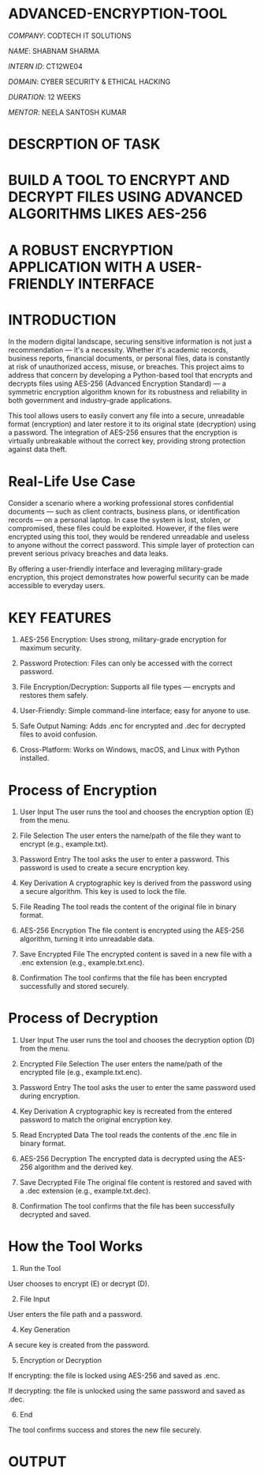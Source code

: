 # ADVANCED-ENCRYPTION-TOOL

*COMPANY*: CODTECH IT SOLUTIONS

*NAME*: SHABNAM SHARMA

*INTERN ID*: CT12WE04

*DOMAIN*: CYBER SECURITY & ETHICAL HACKING

*DURATION*: 12 WEEKS

*MENTOR*: NEELA SANTOSH KUMAR

# DESCRPTION OF TASK 

# BUILD A TOOL TO ENCRYPT AND DECRYPT FILES USING ADVANCED ALGORITHMS LIKES AES-256

# A ROBUST ENCRYPTION APPLICATION WITH A USER-FRIENDLY INTERFACE

# INTRODUCTION

In the modern digital landscape, securing sensitive information is not just a recommendation — it's a necessity. Whether it's academic records, business reports, financial documents, or personal files, data is constantly at risk of unauthorized access, misuse, or breaches. This project aims to address that concern by developing a Python-based tool that encrypts and decrypts files using AES-256 (Advanced Encryption Standard) — a symmetric encryption algorithm known for its robustness and reliability in both government and industry-grade applications.

This tool allows users to easily convert any file into a secure, unreadable format (encryption) and later restore it to its original state (decryption) using a password. The integration of AES-256 ensures that the encryption is virtually unbreakable without the correct key, providing strong protection against data theft.

# Real-Life Use Case

Consider a scenario where a working professional stores confidential documents — such as client contracts, business plans, or identification records — on a personal laptop. In case the system is lost, stolen, or compromised, these files could be exploited. However, if the files were encrypted using this tool, they would be rendered unreadable and useless to anyone without the correct password. This simple layer of protection can prevent serious privacy breaches and data leaks.

By offering a user-friendly interface and leveraging military-grade encryption, this project demonstrates how powerful security can be made accessible to everyday users.

# KEY FEATURES

1. AES-256 Encryption: Uses strong, military-grade encryption for maximum security.

2. Password Protection: Files can only be accessed with the correct password.

3. File Encryption/Decryption: Supports all file types — encrypts and restores them safely.

4. User-Friendly: Simple command-line interface; easy for anyone to use.

5. Safe Output Naming: Adds .enc for encrypted and .dec for decrypted files to avoid confusion.

6. Cross-Platform: Works on Windows, macOS, and Linux with Python installed.

# Process of Encryption 

1. User Input
The user runs the tool and chooses the encryption option (E) from the menu.

2. File Selection
The user enters the name/path of the file they want to encrypt (e.g., example.txt).

3. Password Entry
The tool asks the user to enter a password. This password is used to create a secure encryption key.

4. Key Derivation
A cryptographic key is derived from the password using a secure algorithm. This key is used to lock the file.

5. File Reading
The tool reads the content of the original file in binary format.

6. AES-256 Encryption
The file content is encrypted using the AES-256 algorithm, turning it into unreadable data.

7. Save Encrypted File
The encrypted content is saved in a new file with a .enc extension (e.g., example.txt.enc).

8. Confirmation
The tool confirms that the file has been encrypted successfully and stored securely.

# Process of Decryption 

1. User Input
The user runs the tool and chooses the decryption option (D) from the menu.

2. Encrypted File Selection
The user enters the name/path of the encrypted file (e.g., example.txt.enc).

3. Password Entry
The tool asks the user to enter the same password used during encryption.

4. Key Derivation
A cryptographic key is recreated from the entered password to match the original encryption key.

5. Read Encrypted Data
The tool reads the contents of the .enc file in binary format.

6. AES-256 Decryption
The encrypted data is decrypted using the AES-256 algorithm and the derived key.

7. Save Decrypted File
The original file content is restored and saved with a .dec extension (e.g., example.txt.dec).

8. Confirmation
The tool confirms that the file has been successfully decrypted and saved.

# How the Tool Works 

1. Run the Tool

User chooses to encrypt (E) or decrypt (D).

2. File Input

User enters the file path and a password.

4. Key Generation

A secure key is created from the password.

5. Encryption or Decryption

If encrypting: the file is locked using AES-256 and saved as .enc.

If decrypting: the file is unlocked using the same password and saved as .dec.

6. End

The tool confirms success and stores the new file securely.

# OUTPUT

